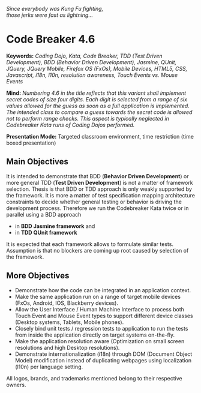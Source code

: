 
_Since everybody was Kung Fu fighting,_  
_those jerks were fast as lightning..._

Code Breaker 4.6
================

__Keywords:__ _Coding Dojo, Kata, Code Breaker, TDD (Test Driven Development), BDD (Behavior Driven Development), Jasmine, QUnit, JQuery, JQuery Mobile, Firefox OS (FxOs), Mobile Devices, HTML5, CSS, Javascript, i18n, l10n, resolution awareness, Touch Events vs. Mouse Events_

__Mind:__ _Numbering 4.6 in the title reflects that this variant shall implement secret codes of size four digits. Each digit is selected from a range of six values allowed for the guess as soon as a full application is implemented. The intended class to compare a guess towards the secret code is allowed not to perform range checks. This aspect is typically neglected in Codebreaker Kata runs of Coding Dojos performed._

__Presentation Mode:__ Targeted classroom environment, time restriction (time boxed presentation)

Main Objectives
---------------

It is intended to demonstrate that BDD (__Behavior Driven Development__) or more general TDD (__Test Driven Development__) is not a matter of framework selection. Thesis is that BDD or TDD approach is only weakly supported by the framework. It is more a matter of test specification mapping architecture constraints to decide whether general testing or behavior is driving the development process. Therefore we run the Codebreaker Kata twice or in parallel using a BDD approach

* in __BDD Jasmine framework__ and
* in __TDD QUnit framework__

It is expected that each framework allows to formulate similar tests. Assumption is that no blockers are coming up root caused by selection of the framework.

More Objectives
---------------

* Demonstrate how the code can be integrated in an application context.
* Make the same application run on a range of target mobile devices (FxOs, Android, IOS, Blackberry devices).
* Allow the User Interface / Human Machine Interface to process both Touch Event and Mouse Event types to support different device classes (Desktop systems, Tablets, Mobile phones).
* Closely bind unit tests / regression tests to application to run the tests from inside the application directly on target systems on-the-fly.
* Make the application resolution aware (Optimization on small screen resolutions and high Desktop resolutions).
* Demonstrate internationalization (i18n) through DOM (Document Object Model) modification instead of duplicating webpages using localization (l10n) per language setting.

All logos, brands, and trademarks mentioned belong to their respective owners.
